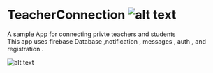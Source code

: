 #  TeacherConnection ![alt text](https://i.ibb.co/Xywvkfz/rsz-ic-launcher.png)

A sample App for connecting privte teachers and students   
This app uses firebase Database ,notification , messages , auth , and registration . 

![alt text](https://i.imgur.com/z0G7F4R.png)
